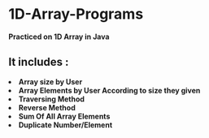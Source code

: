 # 1D-Array-Programs

<b>
  Practiced on 1D Array in Java
</b>


<h2>
  It includes :
</h2>
<b>
<li>
    Array size by User 
  </li>
  <li>
    Array Elements by User According to size they given
  </li>
  <li>
    Traversing Method 
  </li>
  <li>
    Reverse Method
  </li>
  <li>
    Sum Of All Array Elements 
  </li>
  <li>
    Duplicate Number/Element
  </li>
</li>
</b>
